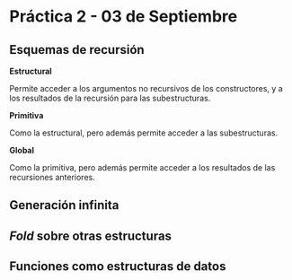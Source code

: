 # Práctica 2 - 03 de Septiembre

## Esquemas de recursión

**Estructural**

Permite acceder a los argumentos no recursivos de los constructores, y a los resultados de la recursión para las subestructuras.

**Primitiva**

Como la estructural, pero además permite acceder a las subestructuras.

**Global**

Como la primitiva, pero además permite acceder a los resultados de las recursiones anteriores.

## Generación infinita

## *Fold* sobre otras estructuras

## Funciones como estructuras de datos
